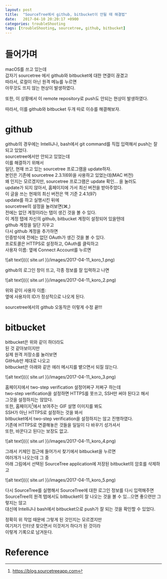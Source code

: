 ```yaml
---
layout: post
title:  "SourceTree에서 github, bitbucket이 안될 때 해결법"
date:   2017-04-10 20:20:17 +0900
categories: troubleShooting
tags: [troubleShooting, sourcetree, github, bitbucket]
---
```



# 들어가며

macOS를 쓰고 있는데  
갑자기 sourcetree 에서 github와 bitbucket에 대한 연결이 끊겼고  
따라서, 로컬이 아닌 원격 메뉴를 누르면  
아무것도 뜨지 않는 현상이 발생하였다.

또한, 이 상황에서 이 remote repository로 push도 안되는 현상이 발생하였다.

따라서, 이를 github와 bitbucket 두개 따로 이슈를 해결해보자.


# github

github의 경우에는 IntelliJ나, bash에서 git command를 직접 입력해서 push는 잘 되고 있었다.  
sourcetree에서만 안되고 있었는데  
이를 해결하기 위해서  
일단, 현재 쓰고 있는 sourcetree 프로그램을 update하자.  
본인은 기존에 sourcetree 2.3.1(69)을 사용하고 있었는데(MAC 버전)  
왜 인지는 모르겠지만, sourcetree 프로그램은 update 확인... 을 눌러도  
update가 되지 않아서, 홈페이지에 가서 최신 버전을 받아주었다.  
이 글을 쓰는 현재의 최신 버전은 맥 기준 2.4.1(97)  
update를 하고 실행시킨 뒤에  
sourcetree의 설정을 눌러보면(⌘,)  
전에는 없던 계정이라는 탭이 생긴 것을 볼 수 있다.  
이 계정 탭에 자신의 github, bitbucket 계정이 설정되어 있을텐데  
github 계정을 일단 지우고  
다시 github 계정을 추가하면  
인증방식에 전에는 없던 OAuth가 생긴 것을 볼 수 있다.  
프로토콜은 HTTPS로 설정하고, OAuth를 클릭하고  
사용자 이름: 옆에 Connect Account를 누르면

![alt text]({{ site.url }}/images/2017-04-11_koro_1.png)


github의 로그인 창이 뜨고, 각종 정보를 잘 입력하고 나면

![alt text]({{ site.url }}/images/2017-04-11_koro_2.png)


위와 같이 사용자 이름:  
옆에 사용자의 ID가 정상적으로 나오게 된다.

sourcetree에서의 github 오동작은 이렇게 수정 끝!!!



# bitbucket

bitbucket은 위와 같이 하더라도  
된 것 같아보이지만  
실제 원격 저장소를 눌러보면  
GitHub만 제대로 나오고  
bitbucket은 아래와 같은 에러 메시지를 뱉으면서 되질 않는다.

![alt text]({{ site.url }}/images/2017-04-11_koro_3.png)

홈페이지에서 two-step verification 설정어쩌구 저쩌구 하는데  
two-step verification을 설정하면 HTTPS를 못쓰고, SSH만 써야 된다고 해서  
그것을 설정하지는 않았다.  
또한, 홈페이지[^1]에서 보여주는 GIF 설명 이미지를 봐도  
SSH가 아닌 HTTPS로 설정하는 것을 봐서  
bitbucket에서 two-step verification을 설정하지는 않고 진행하였다.  
기존에 HTTPS로 연결해놓은 것들을 일일이 다 바꾸기 성가셔서  
또한, 바꾼다고 된다는 보장도 없고.

![alt text]({{ site.url }}/images/2017-04-11_koro_4.png)

그래서 키체인 접근에 들어가서 찾기에서 bitbucket을 누르면  
여러개가 나오는데 그 중  
아래 그림에서 선택된 SourceTree application에 저장된 bitbucket의 암호를 삭제하고

![alt text]({{ site.url }}/images/2017-04-11_koro_5.png)

다시 SourceTree를 실행해서 SourceTree에 대한 로그인 정보를 다시 입력해주면  
SourceTree의 원격 탭에서도 bitbucket이 잘 나오는 것을 볼 수 있...으면 좋으련만 그렇지는 않고  
대신에 IntelliJ나 bash에서 bitbucket으로 push가 잘 되는 것을 확인할 수 있었다.

정확히 위 작업 때문에 그렇게 된 것인지는 모르겠지만  
여기저기 인터넷 찾으면서 이것저거 하다가 된 것이라  
이렇게 기록으로 남겨둔다.


# Reference

[^1]: <https://blog.sourcetreeapp.com>
